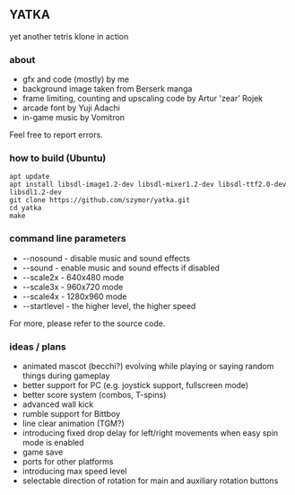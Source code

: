 ## YATKA
yet another tetris klone in action

### about
- gfx and code (mostly) by me
- background image taken from Berserk manga
- frame limiting, counting and upscaling code by Artur 'zear' Rojek
- arcade font by Yuji Adachi
- in-game music by Vomitron

Feel free to report errors.

### how to build (Ubuntu)
    apt update
    apt install libsdl-image1.2-dev libsdl-mixer1.2-dev libsdl-ttf2.0-dev libsdl1.2-dev
    git clone https://github.com/szymor/yatka.git
    cd yatka
    make

### command line parameters
- --nosound - disable music and sound effects
- --sound - enable music and sound effects if disabled
- --scale2x - 640x480 mode
- --scale3x - 960x720 mode
- --scale4x - 1280x960 mode
- --startlevel <num> - the higher level, the higher speed

For more, please refer to the source code.

### ideas / plans
- animated mascot (becchi?) evolving while playing or saying random things during gameplay
- better support for PC (e.g. joystick support, fullscreen mode)
- better score system (combos, T-spins)
- advanced wall kick
- rumble support for Bittboy
- line clear animation (TGM?)
- introducing fixed drop delay for left/right movements when easy spin mode is enabled
- game save
- ports for other platforms
- introducing max speed level
- selectable direction of rotation for main and auxiliary rotation buttons
